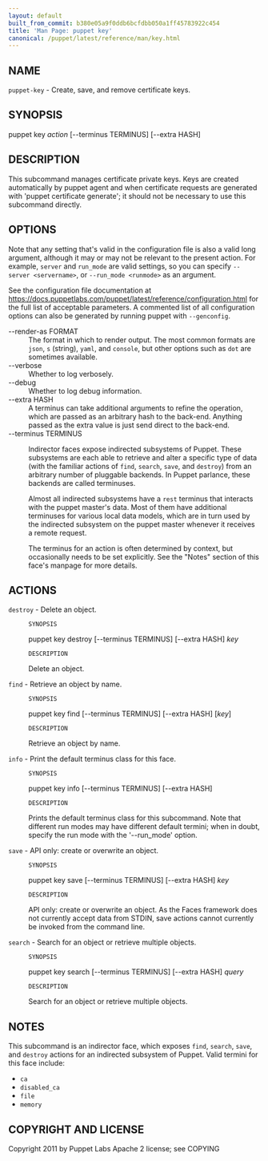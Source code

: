 ```yaml
---
layout: default
built_from_commit: b380e05a9f0ddb6bcfdbb050a1ff45783922c454
title: 'Man Page: puppet key'
canonical: /puppet/latest/reference/man/key.html
---
```


<div class='mp'>
<h2 id="NAME">NAME</h2>
<p class="man-name">
  <code>puppet-key</code> - <span class="man-whatis">Create, save, and remove certificate keys.</span>
</p>

<h2 id="SYNOPSIS">SYNOPSIS</h2>

<p>puppet key <var>action</var> [--terminus TERMINUS] [--extra HASH]</p>

<h2 id="DESCRIPTION">DESCRIPTION</h2>

<p>This subcommand manages certificate private keys. Keys are created
automatically by puppet agent and when certificate requests are generated
with 'puppet certificate generate'; it should not be necessary to use this
subcommand directly.</p>

<h2 id="OPTIONS">OPTIONS</h2>

<p>Note that any setting that's valid in the configuration
file is also a valid long argument, although it may or may not be
relevant to the present action. For example, <code>server</code> and <code>run_mode</code> are valid
settings, so you can specify <code>--server &lt;servername></code>, or
<code>--run_mode &lt;runmode></code> as an argument.</p>

<p>See the configuration file documentation at
<a href="https://docs.puppetlabs.com/puppet/latest/reference/configuration.html" data-bare-link="true">https://docs.puppetlabs.com/puppet/latest/reference/configuration.html</a> for the
full list of acceptable parameters. A commented list of all
configuration options can also be generated by running puppet with
<code>--genconfig</code>.</p>

<dl>
<dt>--render-as FORMAT</dt><dd>The format in which to render output. The most common formats are <code>json</code>,
<code>s</code> (string), <code>yaml</code>, and <code>console</code>, but other options such as <code>dot</code> are
sometimes available.</dd>
<dt>--verbose</dt><dd>Whether to log verbosely.</dd>
<dt class="flush">--debug</dt><dd>Whether to log debug information.</dd>
<dt>--extra HASH</dt><dd>A terminus can take additional arguments to refine the operation, which
are passed as an arbitrary hash to the back-end.  Anything passed as
the extra value is just send direct to the back-end.</dd>
<dt>--terminus TERMINUS</dt><dd><p>Indirector faces expose indirected subsystems of Puppet. These
subsystems are each able to retrieve and alter a specific type of data
(with the familiar actions of <code>find</code>, <code>search</code>, <code>save</code>, and <code>destroy</code>)
from an arbitrary number of pluggable backends. In Puppet parlance,
these backends are called terminuses.</p>

<p>Almost all indirected subsystems have a <code>rest</code> terminus that interacts
with the puppet master's data. Most of them have additional terminuses
for various local data models, which are in turn used by the indirected
subsystem on the puppet master whenever it receives a remote request.</p>

<p>The terminus for an action is often determined by context, but
occasionally needs to be set explicitly. See the "Notes" section of this
face's manpage for more details.</p></dd>
</dl>


<h2 id="ACTIONS">ACTIONS</h2>

<dl>
<dt><code>destroy</code> - Delete an object.</dt><dd><p><code>SYNOPSIS</code></p>

<p>puppet key destroy [--terminus TERMINUS] [--extra HASH] <var>key</var></p>

<p><code>DESCRIPTION</code></p>

<p>Delete an object.</p></dd>
<dt><code>find</code> - Retrieve an object by name.</dt><dd><p><code>SYNOPSIS</code></p>

<p>puppet key find [--terminus TERMINUS] [--extra HASH] [<var>key</var>]</p>

<p><code>DESCRIPTION</code></p>

<p>Retrieve an object by name.</p></dd>
<dt><code>info</code> - Print the default terminus class for this face.</dt><dd><p><code>SYNOPSIS</code></p>

<p>puppet key info [--terminus TERMINUS] [--extra HASH]</p>

<p><code>DESCRIPTION</code></p>

<p>Prints the default terminus class for this subcommand. Note that different
run modes may have different default termini; when in doubt, specify the
run mode with the '--run_mode' option.</p></dd>
<dt><code>save</code> - API only: create or overwrite an object.</dt><dd><p><code>SYNOPSIS</code></p>

<p>puppet key save [--terminus TERMINUS] [--extra HASH] <var>key</var></p>

<p><code>DESCRIPTION</code></p>

<p>API only: create or overwrite an object. As the Faces framework does not
currently accept data from STDIN, save actions cannot currently be invoked
from the command line.</p></dd>
<dt><code>search</code> - Search for an object or retrieve multiple objects.</dt><dd><p><code>SYNOPSIS</code></p>

<p>puppet key search [--terminus TERMINUS] [--extra HASH] <var>query</var></p>

<p><code>DESCRIPTION</code></p>

<p>Search for an object or retrieve multiple objects.</p></dd>
</dl>


<h2 id="NOTES">NOTES</h2>

<p>This subcommand is an indirector face, which exposes <code>find</code>, <code>search</code>, <code>save</code>,
and <code>destroy</code> actions for an indirected subsystem of Puppet. Valid termini for
this face include:</p>

<ul>
<li><code>ca</code></li>
<li><code>disabled_ca</code></li>
<li><code>file</code></li>
<li><code>memory</code></li>
</ul>


<h2 id="COPYRIGHT-AND-LICENSE">COPYRIGHT AND LICENSE</h2>

<p>Copyright 2011 by Puppet Labs
Apache 2 license; see COPYING</p>

</div>
